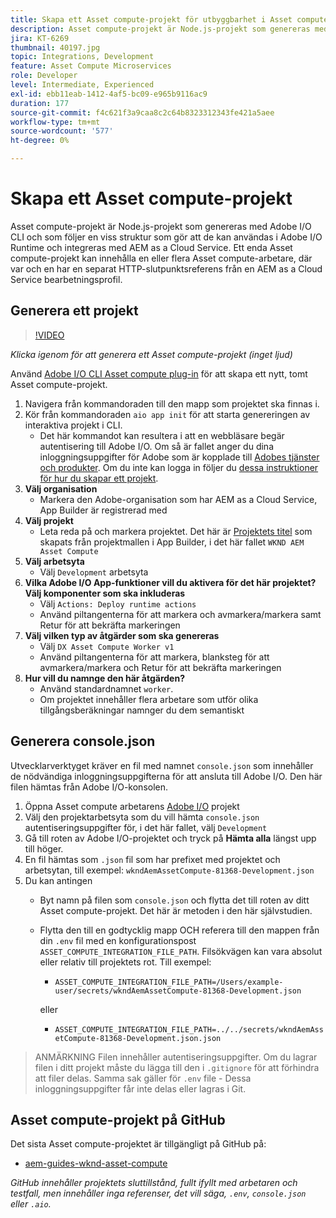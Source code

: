 ```yaml
---
title: Skapa ett Asset compute-projekt för utbyggbarhet i Asset compute
description: Asset compute-projekt är Node.js-projekt som genereras med Adobe I/O CLI och som följer en viss struktur som gör att de kan användas i Adobe I/O Runtime och integreras med AEM as a Cloud Service.
jira: KT-6269
thumbnail: 40197.jpg
topic: Integrations, Development
feature: Asset Compute Microservices
role: Developer
level: Intermediate, Experienced
exl-id: ebb11eab-1412-4af5-bc09-e965b9116ac9
duration: 177
source-git-commit: f4c621f3a9caa8c2c64b8323312343fe421a5aee
workflow-type: tm+mt
source-wordcount: '577'
ht-degree: 0%

---
```


# Skapa ett Asset compute-projekt

Asset compute-projekt är Node.js-projekt som genereras med Adobe I/O CLI och som följer en viss struktur som gör att de kan användas i Adobe I/O Runtime och integreras med AEM as a Cloud Service. Ett enda Asset compute-projekt kan innehålla en eller flera Asset compute-arbetare, där var och en har en separat HTTP-slutpunktsreferens från en AEM as a Cloud Service bearbetningsprofil.

## Generera ett projekt

>[!VIDEO](https://video.tv.adobe.com/v/40197?quality=12&learn=on)

_Klicka igenom för att generera ett Asset compute-projekt (inget ljud)_

Använd [Adobe I/O CLI Asset compute plug-in](../set-up/development-environment.md#aio-cli) för att skapa ett nytt, tomt Asset compute-projekt.

1. Navigera från kommandoraden till den mapp som projektet ska finnas i.
1. Kör från kommandoraden `aio app init` för att starta genereringen av interaktiva projekt i CLI.
   + Det här kommandot kan resultera i att en webbläsare begär autentisering till Adobe I/O. Om så är fallet anger du dina inloggningsuppgifter för Adobe som är kopplade till [Adobes tjänster och produkter](../set-up/accounts-and-services.md). Om du inte kan logga in följer du [dessa instruktioner för hur du skapar ett projekt](https://developer.adobe.com/app-builder/docs/getting_started/first_app/#42-developer-is-not-logged-in-as-enterprise-organization-user).
1. __Välj organisation__
   + Markera den Adobe-organisation som har AEM as a Cloud Service, App Builder är registrerad med
1. __Välj projekt__
   + Leta reda på och markera projektet. Det här är [Projektets titel](../set-up/app-builder.md) som skapats från projektmallen i App Builder, i det här fallet `WKND AEM Asset Compute`
1. __Välj arbetsyta__
   + Välj `Development` arbetsyta
1. __Vilka Adobe I/O App-funktioner vill du aktivera för det här projektet? Välj komponenter som ska inkluderas__
   + Välj `Actions: Deploy runtime actions`
   + Använd piltangenterna för att markera och avmarkera/markera samt Retur för att bekräfta markeringen
1. __Välj vilken typ av åtgärder som ska genereras__
   + Välj `DX Asset Compute Worker v1`
   + Använd piltangenterna för att markera, blanksteg för att avmarkera/markera och Retur för att bekräfta markeringen
1. __Hur vill du namnge den här åtgärden?__
   + Använd standardnamnet `worker`.
   + Om projektet innehåller flera arbetare som utför olika tillgångsberäkningar namnger du dem semantiskt

## Generera console.json

Utvecklarverktyget kräver en fil med namnet `console.json` som innehåller de nödvändiga inloggningsuppgifterna för att ansluta till Adobe I/O. Den här filen hämtas från Adobe I/O-konsolen.

1. Öppna Asset compute arbetarens [Adobe I/O](https://console.adobe.io) projekt
1. Välj den projektarbetsyta som du vill hämta `console.json` autentiseringsuppgifter för, i det här fallet, välj `Development`
1. Gå till roten av Adobe I/O-projektet och tryck på __Hämta alla__ längst upp till höger.
1. En fil hämtas som `.json` fil som har prefixet med projektet och arbetsytan, till exempel: `wkndAemAssetCompute-81368-Development.json`
1. Du kan antingen
   + Byt namn på filen som `console.json` och flytta det till roten av ditt Asset compute-projekt. Det här är metoden i den här självstudien.
   + Flytta den till en godtycklig mapp OCH referera till den mappen från din `.env` fil med en konfigurationspost `ASSET_COMPUTE_INTEGRATION_FILE_PATH`. Filsökvägen kan vara absolut eller relativ till projektets rot. Till exempel:
      + `ASSET_COMPUTE_INTEGRATION_FILE_PATH=/Users/example-user/secrets/wkndAemAssetCompute-81368-Development.json`

     eller
      + `ASSET_COMPUTE_INTEGRATION_FILE_PATH=../../secrets/wkndAemAssetCompute-81368-Development.json.json`

> ANMÄRKNING
> Filen innehåller autentiseringsuppgifter. Om du lagrar filen i ditt projekt måste du lägga till den i `.gitignore` för att förhindra att filer delas. Samma sak gäller för `.env` file - Dessa inloggningsuppgifter får inte delas eller lagras i Git.

## Asset compute-projekt på GitHub

Det sista Asset compute-projektet är tillgängligt på GitHub på:

+ [aem-guides-wknd-asset-compute](https://github.com/adobe/aem-guides-wknd-asset-compute)

_GitHub innehåller projektets sluttillstånd, fullt ifyllt med arbetaren och testfall, men innehåller inga referenser, det vill säga, `.env`, `console.json` eller `.aio`._
